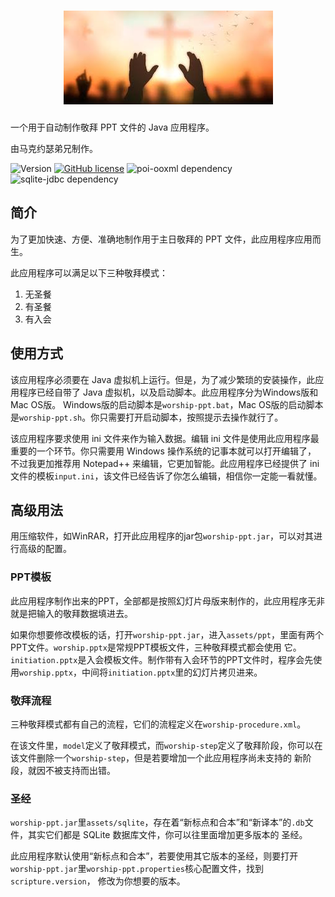 <h1 align="center"><img src="logo.jpg" alt="主日敬拜"/></h1>

一个用于自动制作敬拜 PPT 文件的 Java 应用程序。

由马克约瑟弟兄制作。

![Version](https://img.shields.io/badge/version-1.0.1-blue)
[![GitHub license](https://img.shields.io/github/license/ClayGminx/worship-ppt)](https://github.com/ClayGminx/worship-ppt/blob/master/LICENSE)
![poi-ooxml dependency](https://img.shields.io/badge/poi--ooxml-v5.2.2-9cf)
![sqlite-jdbc dependency](https://img.shields.io/badge/sqlite--jdbc-3.39.2.0-9cf)

## 简介

为了更加快速、方便、准确地制作用于主日敬拜的 PPT 文件，此应用程序应用而生。

此应用程序可以满足以下三种敬拜模式：

1. 无圣餐
2. 有圣餐
3. 有入会

## 使用方式

该应用程序必须要在 Java 虚拟机上运行。但是，为了减少繁琐的安装操作，此应用程序已经自带了 Java 虚拟机，以及启动脚本。此应用程序分为Windows版和Mac OS版。
Windows版的启动脚本是`worship-ppt.bat`，Mac OS版的启动脚本是`worship-ppt.sh`。你只需要打开启动脚本，按照提示去操作就行了。

该应用程序要求使用 ini 文件来作为输入数据。编辑 ini 文件是使用此应用程序最重要的一个环节。你只需要用 Windows 操作系统的记事本就可以打开编辑了，
不过我更加推荐用 Notepad++ 来编辑，它更加智能。此应用程序已经提供了 ini 文件的模板`input.ini`，该文件已经告诉了你怎么编辑，相信你一定能一看就懂。

## 高级用法

用压缩软件，如WinRAR，打开此应用程序的jar包`worship-ppt.jar`，可以对其进行高级的配置。

### PPT模板

此应用程序制作出来的PPT，全部都是按照幻灯片母版来制作的，此应用程序无非就是把输入的敬拜数据填进去。

如果你想要修改模板的话，打开`worship-ppt.jar`，进入`assets/ppt`，里面有两个PPT文件。`worship.pptx`是常规PPT模板文件，三种敬拜模式都会使用
它。`initiation.pptx`是入会模板文件。制作带有入会环节的PPT文件时，程序会先使用`worship.pptx`，中间将`initiation.pptx`里的幻灯片拷贝进来。

### 敬拜流程

三种敬拜模式都有自己的流程，它们的流程定义在`worship-procedure.xml`。

在该文件里，`model`定义了敬拜模式，而`worship-step`定义了敬拜阶段，你可以在该文件删除一个`worship-step`，但是若要增加一个此应用程序尚未支持的
新阶段，就因不被支持而出错。

### 圣经

`worship-ppt.jar`里`assets/sqlite`，存在着“新标点和合本”和“新译本”的`.db`文件，其实它们都是 SQLite 数据库文件，你可以往里面增加更多版本的
圣经。

此应用程序默认使用“新标点和合本”，若要使用其它版本的圣经，则要打开`worship-ppt.jar`里`worship-ppt.properties`核心配置文件，找到`scripture.version`，
修改为你想要的版本。